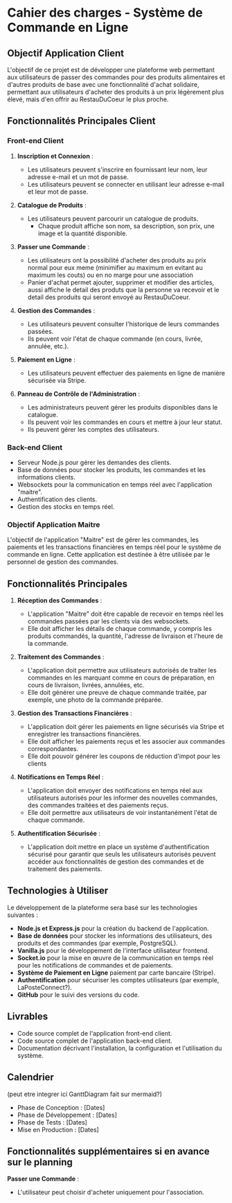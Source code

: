 # Cahier des charges - Système de Commande en Ligne

## Objectif Application Client

L'objectif de ce projet est de développer une plateforme web permettant aux utilisateurs de passer des commandes pour des produits alimentaires et d'autres produits de base avec une fonctionnalité d'achat solidaire, permettant aux utilisateurs d'acheter des produits à un prix légèrement plus élevé, mais d'en offrir au RestauDuCoeur le plus proche.

## Fonctionnalités Principales Client

### Front-end Client

1. **Inscription et Connexion** :
    - Les utilisateurs peuvent s'inscrire en fournissant leur nom, leur adresse e-mail et un mot de passe.
    - Les utilisateurs peuvent se connecter en utilisant leur adresse e-mail et leur mot de passe.

2. **Catalogue de Produits** :
    - Les utilisateurs peuvent parcourir un catalogue de produits.
        - Chaque produit affiche son nom, sa description, son prix, une image et la quantité disponible.
 
3. **Passer une Commande** :
    - Les utilisateurs ont la possibilité d'acheter des produits au prix normal pour eux meme (minimifier au maximum en evitant au maximum les couts) ou en no marge pour une association
    - Panier d'achat permet ajouter, supprimer et modifier des articles, aussi affiche le detail des produts que la personne va recevoir et le detail des produits qui seront envoyé au RestauDuCoeur.

4. **Gestion des Commandes** :
    - Les utilisateurs peuvent consulter l'historique de leurs commandes passées.
    - Ils peuvent voir l'état de chaque commande (en cours, livrée, annulée, etc.).

5. **Paiement en Ligne** :
    - Les utilisateurs peuvent effectuer des paiements en ligne de manière sécurisée via Stripe. 

6. **Panneau de Contrôle de l'Administration** :
    - Les administrateurs peuvent gérer les produits disponibles dans le catalogue.
    - Ils peuvent voir les commandes en cours et mettre à jour leur statut.
    - Ils peuvent gérer les comptes des utilisateurs.

### Back-end Client

- Serveur Node.js pour gérer les demandes des clients.
- Base de données pour stocker les produits, les commandes et les informations clients.
- Websockets pour la communication en temps réel avec l'application "maitre".
- Authentification des clients.
- Gestion des stocks en temps réel.

### Objectif Application Maitre

L'objectif de l'application "Maitre" est de gérer les commandes, les paiements et les transactions financières en temps réel pour le système de commande en ligne. Cette application est destinée à être utilisée par le personnel de gestion des commandes.

## Fonctionnalités Principales

1. **Réception des Commandes** :
    - L'application "Maitre" doit être capable de recevoir en temps réel les commandes passées par les clients via des websockets.
    - Elle doit afficher les détails de chaque commande, y compris les produits commandés, la quantité, l'adresse de livraison et l'heure de la commande.

2. **Traitement des Commandes** :
    - L'application doit permettre aux utilisateurs autorisés de traiter les commandes en les marquant comme en cours de préparation, en cours de livraison, livrées, annulées, etc.
    - Elle doit générer une preuve de chaque commande traitée, par exemple, une photo de la commande préparée.

3. **Gestion des Transactions Financières** :
    - L'application doit gérer les paiements en ligne sécurisés via Stripe et enregistrer les transactions financières.
    - Elle doit afficher les paiements reçus et les associer aux commandes correspondantes.
    - Elle doit pouvoir générer les coupons de réduction d'impot pour les clients 

4. **Notifications en Temps Réel** :
    - L'application doit envoyer des notifications en temps réel aux utilisateurs autorisés pour les informer des nouvelles commandes, des commandes traitées et des paiements reçus.
    - Elle doit permettre aux utilisateurs de voir instantanément l'état de chaque commande.

5. **Authentification Sécurisée** :
    - L'application doit mettre en place un système d'authentification sécurisé pour garantir que seuls les utilisateurs autorisés peuvent accéder aux fonctionnalités de gestion des commandes et de traitement des paiements.


## Technologies à Utiliser

Le développement de la plateforme sera basé sur les technologies suivantes :

- **Node.js et Express.js** pour la création du backend de l'application.
- **Base de données** pour stocker les informations des utilisateurs, des produits et des commandes (par exemple, PostgreSQL).
- **Vanilla.js** pour le développement de l'interface utilisateur frontend.
- **Socket.io** pour la mise en œuvre de la communication en temps réel pour les notifications de commandes et de paiements.
- **Système de Paiement en Ligne** paiement par carte bancaire (Stripe).
- **Authentification** pour sécuriser les comptes utilisateurs (par exemple, LaPosteConnect?).
- **GitHub** pour le suivi des versions du code.

## Livrables

- Code source complet de l'application front-end client.
- Code source complet de l'application back-end client.
- Documentation décrivant l'installation, la configuration et l'utilisation du système.

## Calendrier
(peut etre integrer ici GanttDiagram fait sur mermaid?)
- Phase de Conception : [Dates]
- Phase de Développement : [Dates]
- Phase de Tests : [Dates]
- Mise en Production : [Dates]

## Fonctionnalités supplémentaires si en avance sur le planning 

**Passer une Commande** :
- L'utilisateur peut choisir d'acheter uniquement pour l'association.
